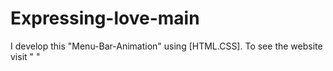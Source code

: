 # Expressing-love-main
I develop this "Menu-Bar-Animation" using [HTML.CSS]. To see the website visit "  "
